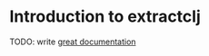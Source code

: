 # Introduction to extractclj

TODO: write [great documentation](http://jacobian.org/writing/what-to-write/)
